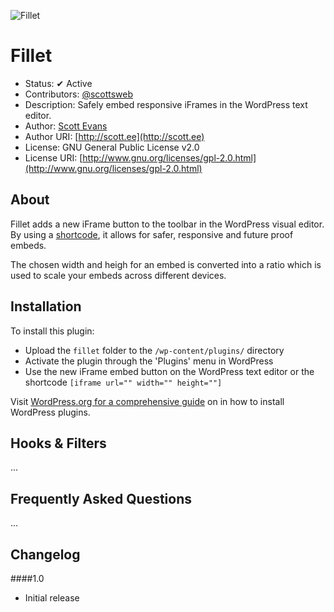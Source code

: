 ![Fillet](http://cloud.scott.ee/images/fillet.png)

# Fillet

* Status: ✔ Active
* Contributors: [@scottsweb](http://twitter.com/scottsweb)
* Description: Safely embed responsive iFrames in the WordPress text editor.
* Author: [Scott Evans](http://scott.ee)
* Author URI: [http://scott.ee](http://scott.ee)
* License: GNU General Public License v2.0
* License URI: [http://www.gnu.org/licenses/gpl-2.0.html](http://www.gnu.org/licenses/gpl-2.0.html)

## About

Fillet adds a new iFrame button to the toolbar in the WordPress visual editor. By using a [shortcode](http://codex.wordpress.org/Shortcode), it allows for safer, responsive and future proof embeds.

The chosen width and heigh for an embed is converted into a ratio which is used to scale your embeds across different devices.

## Installation

To install this plugin:

* Upload the `fillet` folder to the `/wp-content/plugins/` directory
* Activate the plugin through the 'Plugins' menu in WordPress
* Use the new iFrame embed button on the WordPress text editor or the shortcode `[iframe url="" width="" height=""]`

Visit [WordPress.org for a comprehensive guide](http://codex.wordpress.org/Managing_Plugins#Manual_Plugin_Installation) on in how to install WordPress plugins.

## Hooks & Filters

...

## Frequently Asked Questions

...

## Changelog


####1.0
* Initial release
